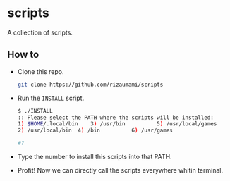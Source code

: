 # scripts
A collection of scripts.

## How to

- Clone this repo.

  ```bash
  git clone https://github.com/rizaumami/scripts
  ```

- Run the `INSTALL` script.

  ```bash
  $ ./INSTALL
  :: Please select the PATH where the scripts will be installed:
  1) $HOME/.local/bin	 3) /usr/bin		  5) /usr/local/games
  2) /usr/local/bin	 4) /bin		  6) /usr/games

  #?
  ```

- Type the number to install this scripts into that PATH.

- Profit! Now we can directly call the scripts everywhere whitin terminal.
